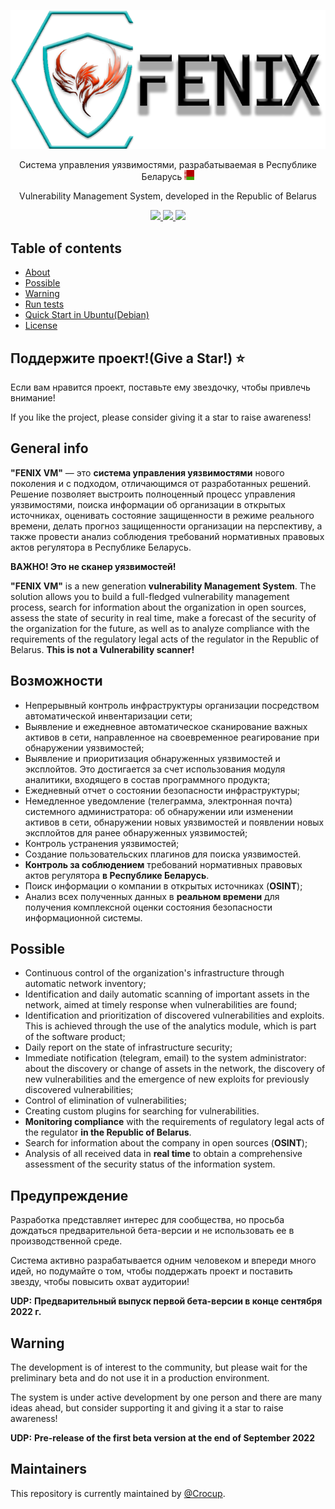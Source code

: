 ![GitHub Logo](fsec_new.png)
<p align="center">
Система управления уязвимостями, разрабатываемая в Республике Беларусь <img src="by.svg" width="16" height="16" alt="" /> </p>
<p align="center">
<p align="center">
Vulnerability Management System, developed in the Republic of Belarus </p>
<p align="center">
  <a href="#">
    <img src="https://img.shields.io/github/license/crocup/Fenix-Security-Scanner" />
  </a>
<a href="#">
    <img src="https://img.shields.io/github/last-commit/crocup/Fenix-Security-Scanner" />
  </a>
  <a href="#">
    <img src="https://img.shields.io/github/stars/crocup/Fenix-Security-Scanner?style=social" />
  </a>
</p>

## Table of contents
* [About](#general-info)
* [Possible](#possible)
* [Warning](#warning)
* [Run tests](#run-tests)
* [Quick Start in Ubuntu(Debian)](#quick-start-in-ubuntudebian)
* [License](#license)

## Поддержите проект!(Give a Star!) :star:
Если вам нравится проект, поставьте ему звездочку, чтобы привлечь внимание!

If you like the project, please consider giving it a star to raise awareness!

## General info
**"FENIX VM"** — это **система управления уязвимостями** нового поколения и с подходом, отличающимся от разработанных решений. Решение позволяет выстроить полноценный процесс управления уязвимостями, поиска информации
об организации в открытых источниках, оценивать состояние защищенности в режиме реального времени, делать прогноз защищенности организации
на перспективу, а также провести анализ соблюдения требований нормативных правовых актов регулятора в Республике Беларусь.

**ВАЖНО! Это не сканер уязвимостей!**

**"FENIX VM"** is a new generation **vulnerability Management System**. The solution allows you to build a full-fledged vulnerability management process, search for information
about the organization in open sources, assess the state of security in real time, make a forecast of the security of the organization
for the future, as well as to analyze compliance with the requirements of the regulatory legal acts of the regulator in the Republic of Belarus.
**This is not a Vulnerability scanner!**

## Возможности
- Непрерывный контроль инфраструктуры организации посредством автоматической инвентаризации сети;
- Выявление и ежедневное автоматическое сканирование важных активов в сети, направленное на своевременное реагирование при обнаружении уязвимостей;
- Выявление и приоритизация обнаруженных уязвимостей и эксплойтов. Это достигается за счет использования модуля аналитики, входящего в состав программного продукта;
- Ежедневный отчет о состоянии безопасности инфраструктуры;
- Немедленное уведомление (телеграмма, электронная почта) системного администратора: об обнаружении или изменении активов в сети, обнаружении новых уязвимостей и появлении новых эксплойтов для ранее обнаруженных уязвимостей;
- Контроль устранения уязвимостей;
- Создание пользовательских плагинов для поиска уязвимостей.
- **Контроль за соблюдением** требований нормативных правовых актов регулятора **в Республике Беларусь**.
- Поиск информации о компании в открытых источниках (**OSINT**);
- Анализ всех полученных данных в **реальном времени** для получения комплексной оценки состояния безопасности информационной системы.

## Possible
- Continuous control of the organization's infrastructure through automatic network inventory;
- Identification and daily automatic scanning of important assets in the network, aimed at timely response when vulnerabilities are found;
- Identification and prioritization of discovered vulnerabilities and exploits. This is achieved through the use of the analytics module, which is part of the software product;
- Daily report on the state of infrastructure security;
- Immediate notification (telegram, email) to the system administrator: about the discovery or change of assets in the network, the discovery of new vulnerabilities and the emergence of new exploits for previously discovered vulnerabilities;
- Control of elimination of vulnerabilities;
- Creating custom plugins for searching for vulnerabilities.
- **Monitoring compliance** with the requirements of regulatory legal acts of the regulator **in the Republic of Belarus**.
- Search for information about the company in open sources (**OSINT**);
- Analysis of all received data in **real time** to obtain a comprehensive assessment of the security status of the information system. 

## Предупреждение
Разработка представляет интерес для сообщества, но просьба дождаться предварительной бета-версии и не использовать ее в производственной среде.

Система активно разрабатывается одним человеком и впереди много идей, но подумайте о том, чтобы поддержать проект и поставить звезду, чтобы повысить охват аудитории!

**UDP:** **Предварительный выпуск первой бета-версии в конце сентября 2022 г.**

## Warning
The development is of interest to the community, but please wait for the preliminary beta and do not use it in a production environment.

The system is under active development by one person and there are many ideas ahead, but consider supporting it and giving it a star to raise awareness! 

**UDP:** **Pre-release of the first beta version at the end of September 2022** 

## Maintainers

This repository is currently maintained by [@Crocup](https://github.com/crocup). 
